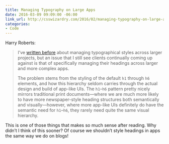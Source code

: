 ```yaml
---
title: Managing Typography on Large Apps
date: 2016-03-09 09:09:00 -06:00
link_url: http://csswizardry.com/2016/02/managing-typography-on-large-apps
categories:
- Code
---
```


Harry Roberts:

> I’ve [written before](http://csswizardry.com/2012/02/pragmatic-practical-font-sizing-in-css) about managing typographical styles across larger projects, but an issue that I still see clients continually coming up against is that of specifically managing their headings across larger and more complex apps.
>
> The problem stems from the styling of the default `h1` through `h6` elements, and how this hierarchy seldom carries through the actual design and build of app-like UIs. The `h1`–`h6` pattern pretty nicely mirrors traditional print documents—where we are much more likely to have more newspaper-style heading structures both semantically and visually—however, where more app-like UIs definitely do have the semantic need for `h1`–`h6`, they rarely need quite the same visual hierarchy.

This is one of those things that makes so much sense after reading. Why didn’t I think of this sooner? Of course we shouldn’t style headings in apps the same way we do on blogs!
